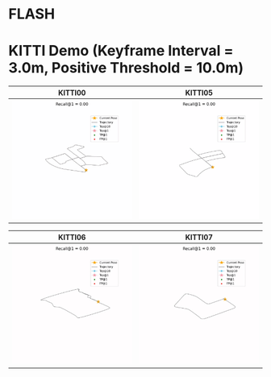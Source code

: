 # FLASH



# KITTI Demo (Keyframe Interval = 3.0m, Positive Threshold = 10.0m)


| KITTI00 | KITTI05 |
|----------------|----------------|
| ![GIF 1](fig/00.gif) | ![GIF 2](fig/05.gif) |

| KITTI06 | KITTI07 |
|------------|--------------|
| ![GIF 1](fig/06.gif) | ![GIF 2](fig/07.gif) |

